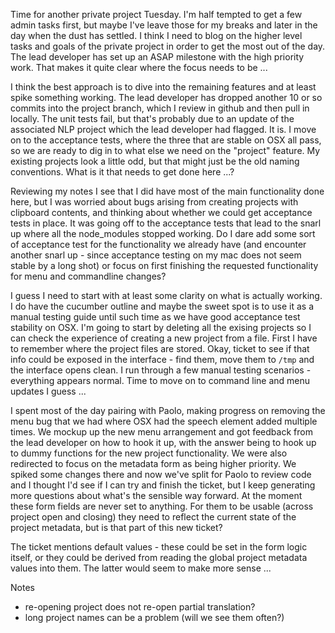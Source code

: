 Time for another private project Tuesday. I'm half tempted to get a few admin tasks first, but maybe I've leave those for my breaks and later in the day when the dust has settled.  I think I need to blog on the higher level tasks and goals of the private project in order to get the most out of the day.  The lead developer has set up an ASAP milestone with the high priority work.  That makes it quite clear where the focus needs to be ...

I think the best approach is to dive into the remaining features and at least spike something working.  The lead developer has dropped another 10 or so commits into the project branch, which I review in github and then pull in locally.  The unit tests fail, but that's probably due to an update of the associated NLP project which the lead developer had flagged.  It is.  I move on to the acceptance tests, where the three that are stable on OSX all pass, so we are ready to dig in to what else we need on the "project" feature.  My existing projects look a little odd, but that might just be the old naming conventions.  What is it that needs to get done here ...?

Reviewing my notes I see that I did have most of the main functionality done here, but I was worried about bugs arising from creating projects with clipboard contents, and thinking about whether we could get acceptance tests in place.  It was going off to the acceptance tests that lead to the snarl up where all the node_modules stopped working.  Do I dare add some sort of acceptance test for the functionality we already have (and encounter another snarl up - since acceptance testing on my mac does not seem stable by a long shot) or focus on first finishing the requested functionality for menu and commandline changes?

I guess I need to start with at least some clarity on what is actually working.  I do have the cucumber outline and maybe the sweet spot is to use it as a manual testing guide until such time as we have good acceptance test stability on OSX.  I'm going to start by deleting all the exising projects so I can check the experience of creating a new project from a file.  First I have to remember where the project files are stored.  Okay, ticket to see if that info could be exposed in the interface - find them, move them to `/tmp` and the interface opens clean.  I run through a few manual testing scenarios - everything appears normal.  Time to move on to command line and menu updates I guess ...

I spent most of the day pairing with Paolo, making progress on removing the menu bug that we had where OSX had the speech element added multiple times.  We mockup up the new menu arrangement and got feedback from the lead developer on how to hook it up, with the answer being to hook up to dummy functions for the new project functionality.  We were also redirected to focus on the metadata form as being higher priority.  We spiked some changes there and now we've split for Paolo to review code and I thought I'd see if I can try and finish the ticket, but I keep generating more questions about what's the sensible way forward.  At the moment these form fields are never set to anything.  For them to be usable (across project open and closing) they need to reflect the current state of the project metadata, but is that part of this new ticket?

The ticket mentions default values - these could be set in the form logic itself, or they could be derived from reading the global project metadata values into them.  The latter would seem to make more sense ...

Notes

* re-opening project does not re-open partial translation?
* long project names can be a problem (will we see them often?)
